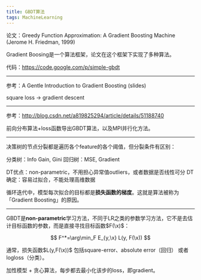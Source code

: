 ```yaml
---
title: GBDT算法
tags: MachineLearning
---
```


$$
\newcommand{\x}{\mathrm{x}}
$$

论文：Greedy Function Approximation: A Gradient Boosting Machine (Jerome H. Friedman, 1999)

Gradient Boosing是一个算法框架，论文在这个框架下实现了多种算法。

代码：https://code.google.com/p/simple-gbdt


----

参考：A Gentle Introduction to Gradient Boosting (slides)

square loss -> gradient descent

----

参考：http://blog.csdn.net/a819825294/article/details/51188740

前向分布算法+loss函数导出GBDT算法，以及MPI并行化方法。

----

决策树的节点分裂都是遍历各个feature的各个阈值，但分裂条件有区别：

分类树：Info Gain, Gini
回归树：MSE, Gradient

DT优点：non-parametric，不用担心异常值outliers，或者数据是否线性可分
DT确定：容易过拟合，不能处理高维数据

循环迭代中，模型每次拟合的目标都是**损失函数的梯度**。这就是算法被称为「Gradient Boosting」的原因。

----

GBDT是**non-parametric**学习方法，不同于LR之类的参数学习方法，它不是去估计目标函数的参数，而是直接寻找目标函数$F(\x)$：

$$
F^*=\arg\min_F E_{y,\x} L(y, F(\x))
$$

通常，损失函数$L(y,F(\x))$ 包括square-error、absolute error（回归） 或者 logloss（分类）。

加性模型 + 贪心算法，每步都去最小化该步的loss，即gradient。
